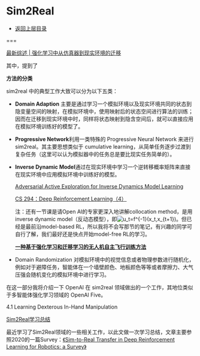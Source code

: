 # Sim2Real

* [返回上层目录](../reinforcement-learning.md)



===

[最新综述 | 强化学习中从仿真器到现实环境的迁移 ](https://www.sohu.com/a/472645232_121123911)

其中，提到了

**方法的分类**

sim2real 中的典型工作大致可以分为以下五类：

- **Domain Adaption** 主要是通过学习一个模拟环境以及现实环境共同的状态到隐变量空间的映射，在模拟环境中，使用映射后的状态空间进行算法的训练；因而在迁移到现实环境中时，同样将状态映射到隐含空间后，就可以直接应用在模拟环境训练好的模型了。

- **Progressive Network**利用一类特殊的 Progressive Neural Network 来进行 sim2real。其主要思想类似于 cumulative learning，从简单任务逐步过渡到复杂任务（这里可以认为模拟器中的任务总是要比现实任务简单的）。

- **Inverse Dynamic Model**通过在现实环境中学习一个逆转移概率矩阵来直接在现实环境中应用模拟环境中训练好的模型。

  [Adversarial Active Exploration for Inverse Dynamics Model Learning](https://williamd4112.github.io/pubs/corl19_self-adv.pdf)

  [CS 294：Deep Reinforcement Learning（4）](https://paper.yanxishe.com/questionDetail/9991)

  注：还有一节课是请Open AI的专家更深入地讲解collocation method，是用inverse dynamic model（反动态模型），即![u_t=f^{-1}(x_t,x_{t+1})](https://www.zhihu.com/equation?tex=u_t%3Df%5E%7B-1%7D%28x_t%2Cx_%7Bt%2B1%7D%29)。但已经是最前沿model-based RL，所以我将不会写那节的笔记，有兴趣的同学可自行了解，我们最好还是快点开始model-free RL的学习。

  [**一种基于强化学习和迁移学习的无人机自主飞行训练方法**](http://www.lninfo.com.cn:8088/ShowDetail.aspx?d=1022&id=ZLW20210924000000391510)

- Domain Randomization 对模拟环境中的视觉信息或者物理参数进行随机化，例如对于避障任务，智能体在一个墙壁颜色、地板颜色等等或者摩擦力、大气压强会随机变化的模拟环境中进行学习。

在这一部分我将介绍一下 OpenAI 在 sim2real 领域做出的一个工作，其地位类似于多智能体强化学习领域的 OpenAI Five。

4.1 Learning Dexterous In-Hand Manipulation



[Sim2Real学习总结](https://zhuanlan.zhihu.com/p/510951914)

最近学习了Sim2Real领域的一些相关工作，以此文做一次学习总结，文章主要参照2020的一篇Survey：[《Sim-to-Real Transfer in Deep Reinforcement Learning for Robotics: a Survey》](https://arxiv.org/pdf/2009.13303.pdf)

